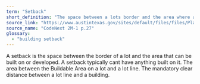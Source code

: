 ```yaml
---
term: "Setback"
short_definition: "The space between a lots border and the area where a building can be built. Setbacks typically cannot have anything built on them."
source_link: "https://www.austintexas.gov/sites/default/files/files/Planning/CodeNEXT/ALDC_PRD_23_LandDevelopmentCode_Combined_2017_0130_web.pdf"
source_name: "CodeNext 2M-1 p.27"
glossary:
  - "building setback"
---
```

A setback is the space between the border of a lot and the area that can be built on or developed. A setback typically cant have anything built on it.
The area between the Buildable Area on a lot and a lot line. The mandatory clear distance between a lot line and a building.
